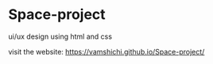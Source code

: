 # Space-project
ui/ux design using html and css


 visit the website: https://vamshichi.github.io/Space-project/

